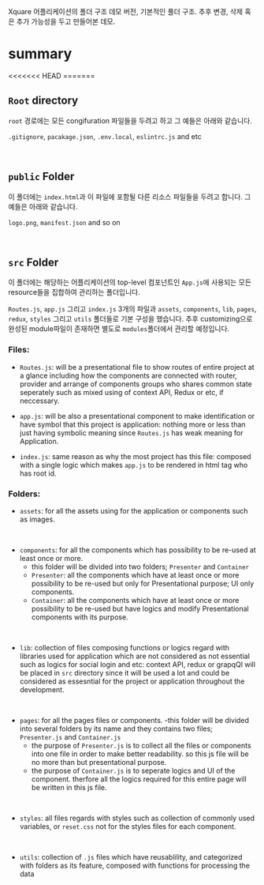 Xquare 어플리케이션의 폴더 구조 데모 버전, 기본적인 풀더 구조.
추후 변경, 삭제 혹은 추가 가능성을 두고 만들어본 데모.

<h1> summary </h1>
<<<<<<< HEAD
=======


<br>

## `Root` directory

`root` 경로에는 모든 congifuration 파일들을 두려고 하고 그 예들은 아래와 같습니다.

`.gitignore`, `pacakage.json`, `.env.local`, `eslintrc.js` and etc

<br>

## `public` Folder

이 폴더에는 `index.html`과 이 파일에 포함될 다른 리소스 파일들을 두려고 합니다. 그 예들은 아래와 같습니다.

`logo.png`, `manifest.json` and so on

<br>

## `src` Folder

이 폴더에는 해당하는 어플리케이션의 top-level 컴포넌트인 `App.js`에 사용되는 모든 resource들을 집합하여 관리하는 폴더입니다.

`Routes.js`, `app.js` 그리고 `index.js` 3개의 파일과
`assets`, `components`, `lib`, `pages`, `redux`, `styles` 그리고 `utils` 폴더들로 기본 구성을 했습니다.
추후 customizing으로 완성된 module파일이 존재하면 별도로 `modules`폴더에서 관리할 예정입니다.

### Files:

- `Routes.js`: will be a presentational file to show routes of entire project at a glance including how the components are connected with router, provider and arrange of components groups who shares common state seperately such as mixed using of context API, Redux or etc, if neccessary.

- `app.js`: will be also a presentational component to make identification or have symbol that this project is application: nothing more or less than just having symbolic meaning since `Routes.js` has weak meaning for Application.

- `index.js`: same reason as why the most project has this file: composed with a single logic which makes `app.js` to be rendered in html tag who has root id.

### Folders:

- `assets`: for all the assets using for the application or components such as images.

<br>

- `components`: for all the components which has possibility to be re-used at least once or more.
    - this folder will be divided into two folders; `Presenter` and `Container`
    - `Presenter`: all the components which have at least once or more possibility to be re-used but only for Presentational purpose; UI only components.
    - `Container`: all the components which have at least once or more possibility to be re-used but have logics and modify Presentational components with its purpose. 

<br>


- `lib`: collection of files composing functions or logics regard with libraries used for application which are not considered as not essential such as logics for social login and etc: context API, redux or grapqQl will be placed in `src` directory since it will be used a lot and could be considered as essesntial for the project or application throughout the development.

<br>


- `pages`: for all the pages files or components.
    -this folder will be divided into several folders by its name and they contains two files; `Presenter.js` and `Container.js`
    - the purpose of  `Presenter.js` is to collect all the files or components into one file in order to make better readability. so this js file will be no more than but presentational purpose.
    - the purpose of `Container.js` is to seperate logics and UI of the component. therfore all the logics required for this entire page will be written in this js file.

<br>



- `styles`: all files regards with styles such as collection of commonly used variables, or `reset.css` not for the styles files for each component.

<br>


- `utils`: collection of `.js` files which have reusablility, and categorized with folders as its feature, composed with functions for processing the data
